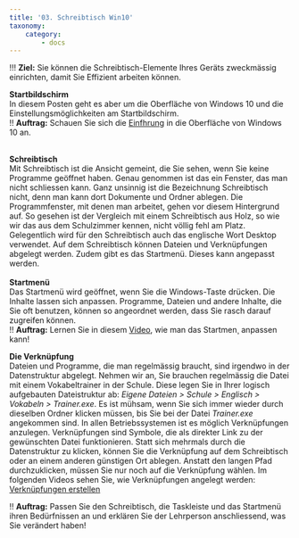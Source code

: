 ```yaml
---
title: '03. Schreibtisch Win10'
taxonomy:
    category:
        - docs
---
```


!!! **Ziel:** Sie können die Schreibtisch-Elemente Ihres Geräts zweckmässig einrichten, damit Sie Effizient arbeiten können.

**Startbildschirm**<br>
In diesem Posten geht es aber um die Oberfläche von Windows 10 und die Einstellungsmöglichkeiten am Startbildschirm.<br>
!! **Auftrag:** Schauen Sie sich die [Einfhrung](https://www.youtube.com/watch?v=5hf7uCBC2Wk) in die Oberfläche von Windows 10 an.<br><br>

**Schreibtisch**<br>
Mit Schreibtisch ist die Ansicht gemeint, die Sie sehen, wenn Sie keine Programme geöffnet haben. Genau genommen ist das ein Fenster, das man nicht schliessen kann. Ganz unsinnig ist die Bezeichnung Schreibtisch nicht, denn man kann dort Dokumente und Ordner ablegen. Die Programmfenster, mit denen man arbeitet, gehen vor diesem Hintergrund auf. So gesehen ist der Vergleich mit einem Schreibtisch aus Holz, so wie wir das aus dem Schulzimmer kennen, nicht völlig fehl am Platz. Gelegentlich wird für den Schreibtisch auch das englische Wort Desktop verwendet. Auf dem Schreibtisch können Dateien und Verknüpfungen abgelegt werden. Zudem gibt es das Startmenü. Dieses kann angepasst werden.<br><br>
**Startmenü**<br>
Das Startmenü wird geöffnet, wenn Sie die Windows-Taste drücken. Die Inhalte lassen sich anpassen. Programme, Dateien und andere Inhalte, die Sie oft benutzen, können so angeordnet werden, dass Sie rasch darauf zugreifen können.<br>
!! **Auftrag:** Lernen Sie in diesem [Video](https://www.youtube.com/watch?v=oy9LD_jU2bI|), wie man das Startmen¸ anpassen kann!

**Die Verknüpfung**<br>
Dateien und Programme, die man regelmässig braucht, sind irgendwo in der Datenstruktur abgelegt. Nehmen wir an, Sie brauchen regelmässig die Datei mit einem Vokabeltrainer in der Schule. Diese legen Sie in Ihrer logisch aufgebauten Dateistruktur ab: *Eigene Dateien > Schule > Englisch > Vokabeln > Trainer.exe*. Es ist mühsam, wenn Sie sich immer wieder durch dieselben Ordner klicken müssen, bis Sie bei der Datei *Trainer.exe* angekommen sind. In allen Betriebssystemen ist es möglich Verknüpfungen anzulegen. Verknüpfungen sind Symbole, die als direkter Link zu der gewünschten Datei funktionieren. Statt sich mehrmals durch die Datenstruktur zu klicken, können Sie die Verknüpfung auf dem Schreibtisch oder an einem anderen günstigen Ort ablegen. Anstatt den langen Pfad durchzuklicken, müssen Sie nur noch auf die Verknüpfung wählen. Im folgenden Videos sehen Sie, wie Verknüpfungen angelegt werden: [Verknüpfungen erstellen](http://www.youtube.com/watch?v=38DslYr28nw)

!! **Auftrag:** Passen Sie den Schreibtisch, die Taskleiste und das Startmenü ihren Bedürfnissen an und erklären Sie der Lehrperson anschliessend, was Sie verändert haben!
